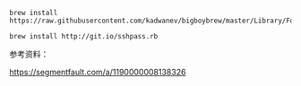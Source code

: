 ```
brew install https://raw.githubusercontent.com/kadwanev/bigboybrew/master/Library/Formula/sshpass.rb

brew install http://git.io/sshpass.rb

```
参考资料：

https://segmentfault.com/a/1190000008138326  
